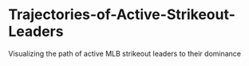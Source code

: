 # Trajectories-of-Active-Strikeout-Leaders
Visualizing the path of active MLB strikeout leaders to their dominance
